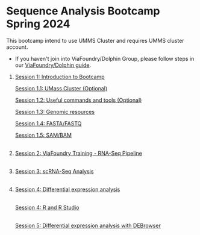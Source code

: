 # Sequence Analysis Bootcamp Spring 2024

This bootcamp intend to use UMMS Cluster and requires UMMS cluster account.

- If you haven't join into ViaFoundry/Dolphin Group, please follow steps in our [ViaFoundry/Dolphin guide](preliminary_steps.md).

1. [Session 1: Introduction to Bootcamp](session1/session1.md)</br>

   [Session 1.1: UMass Cluster (Optional)](session1/session1.2.md)</br>

   [Session 1.2: Useful commands and tools (Optional)](session1/usefull.md)</br>

   [Session 1.3: Genomic resources](session1/genomic_resources.md)</br>

   [Session 1.4: FASTA/FASTQ](session1/fasta_fastq.md)</br>

   [Session 1.5: SAM/BAM](session1/sam_bam.md)</br></br>

2. [Session 2: ViaFoundry Training - RNA-Seq Pipeline](session2/session2.md)</br></br>

3. [Session 3: scRNA-Seq Analysis](session3/session3.md)</br></br>
   
4. [Session 4:  Differential expression analysis](session4/session4.md)</br></br>

   [Session 4: R and R Studio](session4/session4_R_RStudio.md)</br></br>

   [Session 5: Differential expression analysis with DEBrowser](session4/session4_DEBrowser.md)</br></br>

